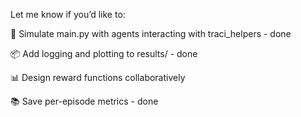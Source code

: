 Let me know if you’d like to:

🔁 Simulate main.py with agents interacting with traci_helpers - done

📦 Add logging and plotting to results/ - done 

📊 Design reward functions collaboratively

📚 Save per-episode metrics - done